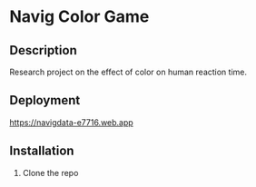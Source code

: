 # Navig Color Game

## Description
Research project on the effect of color on human reaction time.

## Deployment
https://navigdata-e7716.web.app

## Installation
1. Clone the repo
